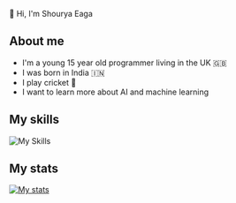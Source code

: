👋 Hi, I'm Shourya Eaga

## About me
- I'm a young 15 year old programmer living in the UK 🇬🇧
- I was born in India 🇮🇳
- I play cricket 🏏
- I want to learn more about AI and machine learning

## My skills
![My Skills](https://skillicons.dev/icons?i=js,html,css,postgres,docker,linux,vscode,git,cpp,python)

## My stats
[![My stats](https://github-readme-stats.vercel.app/api?username=shouryaeaga&theme=dracula)](https://github.com/anuraghazra/github-readme-stats)
